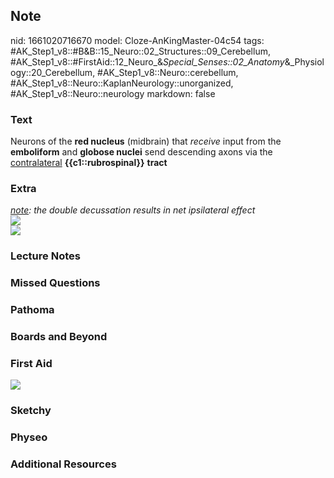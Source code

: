 ## Note
nid: 1661020716670
model: Cloze-AnKingMaster-04c54
tags: #AK_Step1_v8::#B&B::15_Neuro::02_Structures::09_Cerebellum, #AK_Step1_v8::#FirstAid::12_Neuro_&_Special_Senses::02_Anatomy_&_Physiology::20_Cerebellum, #AK_Step1_v8::Neuro::cerebellum, #AK_Step1_v8::Neuro::KaplanNeurology::unorganized, #AK_Step1_v8::Neuro::neurology
markdown: false

### Text
<div>
  Neurons of the <b>red nucleus</b> (midbrain) that <i>receive</i>
  input from the <b>emboliform</b> and <b>globose nuclei</b> send
  descending axons via the <u>contralateral</u>
  <b>{{c1::rubrospinal}}</b> <b>tract</b>
</div>

### Extra
<div>
  <i><u>note</u>: the double decussation results in net ipsilateral
  effect</i>
</div>
<div><img src="paste-167336220819726.jpg"></div>
<div><img src="paste-168225279050350.jpg"></div>

### Lecture Notes


### Missed Questions


### Pathoma


### Boards and Beyond


### First Aid
<img src="tmpES3I_l.png">

### Sketchy


### Physeo


### Additional Resources

